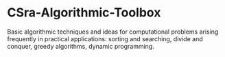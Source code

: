 # CSra-Algorithmic-Toolbox
Basic algorithmic techniques and ideas for computational problems arising frequently in practical applications: sorting and searching, divide and conquer, greedy algorithms, dynamic programming.
